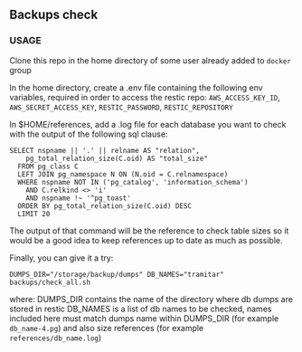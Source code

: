 ## Backups check

### USAGE

Clone this repo in the home directory of some user already added to `docker` group

In the home directory, create a .env file containing the following env variables, required in order to access the restic repo: 
`AWS_ACCESS_KEY_ID`, `AWS_SECRET_ACCESS_KEY`, `RESTIC_PASSWORD`, `RESTIC_REPOSITORY`

In $HOME/references, add a .log file for each database you want to check with the output of the following sql clause:

```
SELECT nspname || '.' || relname AS "relation",
    pg_total_relation_size(C.oid) AS "total_size"
  FROM pg_class C
  LEFT JOIN pg_namespace N ON (N.oid = C.relnamespace)
  WHERE nspname NOT IN ('pg_catalog', 'information_schema')
    AND C.relkind <> 'i'
    AND nspname !~ '^pg_toast'
  ORDER BY pg_total_relation_size(C.oid) DESC
  LIMIT 20
```

The output of that command will be the reference to check table sizes so it would be a good idea to keep references up to date as much as possible.

Finally, you can give it a try:

`DUMPS_DIR="/storage/backup/dumps" DB_NAMES="tramitar" backups/check_all.sh`

where:
DUMPS_DIR contains the name of the directory where db dumps are stored in restic
DB_NAMES is a list of db names to be checked, names included here must match dumps name within DUMPS_DIR (for example `db_name-4.pg`) and also size references (for example `references/db_name.log`)
